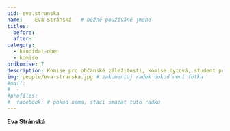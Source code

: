 ```yaml
---
uid: eva.stranska
name:    Eva Stránská 	# běžně používáné jméno
titles:
  before:
  after:
category:
  - kandidat-obec
  - komise
ordkomise: 7
description: Komise pro občanské záležitosti, komise bytová, student práv # zobrazuje se v lide
img: people/eva-stranska.jpg # zakomentuj radek dokud není fotka
#mail:
#  - 
#profiles:
#  facebook: # pokud nema, staci smazat tuto radku
---
```


**Eva Stránská**

